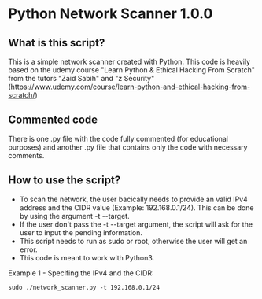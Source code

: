 # Python Network Scanner 1.0.0

## What is this script?

This is a simple network scanner created with Python. This code is heavily based on the udemy course "Learn Python & Ethical Hacking From Scratch" from the tutors "Zaid Sabih" and "z Security" (https://www.udemy.com/course/learn-python-and-ethical-hacking-from-scratch/)

## Commented code

There is one .py file with the code fully commented (for educational purposes) and another .py file that contains only the code with necessary comments.

## How to use the script?

- To scan the network, the user bacically needs to provide an valid IPv4 address and the CIDR value (Example: 192.168.0.1/24). This can be done by using the argument -t --target.
- If the user don't pass the -t --target argument, the script will ask for the user to input the pending information.
- This script needs to run as sudo or root, otherwise the user will get an error.
- This code is meant to work with Python3.

Example 1 - Specifing the IPv4 and the CIDR:

```
sudo ./network_scanner.py -t 192.168.0.1/24
```
